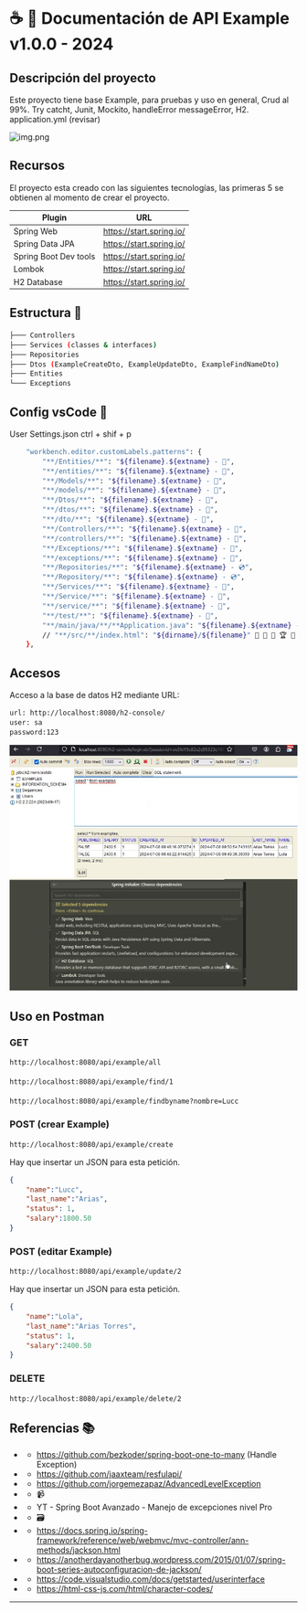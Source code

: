 # ☕ 💠 Documentación de API Example v1.0.0 - 2024
## Descripción del proyecto

Este proyecto tiene base Example, para pruebas y uso en general, Crud al 99%.
Try catcht, Junit, Mockito, handleError messageError, H2. application.yml (revisar)

![img.png](img.png)

## Recursos
El proyecto esta creado con las siguientes tecnologías, las primeras 5 se obtienen
al momento de crear el proyecto.

| Plugin                | URL                      |
|-----------------------|--------------------------|
| Spring Web            | https://start.spring.io/ |
| Spring Data JPA       | https://start.spring.io/ |
| Spring Boot Dev tools | https://start.spring.io/ |
| Lombok                | https://start.spring.io/ |
| H2 Database           | https://start.spring.io/ |

## Estructura 📁
```sh
├─── Controllers
├─── Services (classes & interfaces)
├─── Repositories
├─── Dtos (ExampleCreateDto, ExampleUpdateDto, ExampleFindNameDto)
├─── Entities
└─── Exceptions
```
## Config vsCode 🔧
User Settings.json  ctrl + shif + p
```sh
    "workbench.editor.customLabels.patterns": {
        "**/Entities/**": "${filename}.${extname} - 💎",
        "**/entities/**": "${filename}.${extname} - 💎",
        "**/Models/**": "${filename}.${extname} - 💎",
        "**/models/**": "${filename}.${extname} - 💎",
        "**/Dtos/**": "${filename}.${extname} - 📮",
        "**/dtos/**": "${filename}.${extname} - 📮",
        "**/dto/**": "${filename}.${extname} - 📮",
        "**/Controllers/**": "${filename}.${extname} - 💊",
        "**/controllers/**": "${filename}.${extname} - 💊",
        "**/Exceptions/**": "${filename}.${extname} - 🔋",
        "**/exceptions/**": "${filename}.${extname} - 🔋",
        "**/Repositories/**": "${filename}.${extname} - 💿",
        "**/Repository/**": "${filename}.${extname} - 💿",
        "**/Services/**": "${filename}.${extname} - 📀",
        "**/Service/**": "${filename}.${extname} - 📀",
        "**/service/**": "${filename}.${extname} - 📀",
        "**/test/**": "${filename}.${extname} - 🔬",
        "**/main/java/**/**Application.java": "${filename}.${extname} - ☕ "
        // "**/src/**/index.html": "${dirname}/${filename}" 🔮 🔰 💠 🏆 🎫
    },
```

## Accesos

Acceso a la base de datos H2 mediante URL:

```sh
url: http://localhost:8080/h2-console/
user: sa
password:123
```
![main.jpg](main.jpg)

## Uso en Postman

### GET
```sh
http://localhost:8080/api/example/all

http://localhost:8080/api/example/find/1

http://localhost:8080/api/example/findbyname?nombre=Lucc
```

### POST (crear Example)
```sh
http://localhost:8080/api/example/create
```
Hay que insertar un JSON para esta petición.

``` json
{
    "name":"Lucc",
    "last_name":"Arias",
    "status": 1,
    "salary":1800.50
}
```

### POST (editar Example)
```sh
http://localhost:8080/api/example/update/2
```

Hay que insertar un JSON para esta petición.

``` json
{
    "name":"Lola",
    "last_name":"Arias Torres",
    "status": 1,
    "salary":2400.50
}
```

### DELETE
```sh
http://localhost:8080/api/example/delete/2
```

## Referencias 📚

- * https://github.com/bezkoder/spring-boot-one-to-many (Handle Exception)
- * https://github.com/jaaxteam/resfulapi/
- * https://github.com/jorgemezapaz/AdvancedLevelException

- * 📹
- * YT - Spring Boot Avanzado - Manejo de excepciones nivel Pro
- * 🗃️
- * https://docs.spring.io/spring-framework/reference/web/webmvc/mvc-controller/ann-methods/jackson.html
- * https://anotherdayanotherbug.wordpress.com/2015/01/07/spring-boot-series-autoconfiguracion-de-jackson/
- * https://code.visualstudio.com/docs/getstarted/userinterface
- * https://html-css-js.com/html/character-codes/
---

